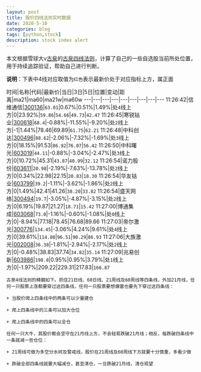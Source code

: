```yaml
---
layout: post
title: 股价四线法则实时数据
date: 2020-5-10
categories: blog
tags: [python,stock]
description: stock index alert
---
```



本文根据雪球大v[古泉](https://xueqiu.com/u/7148646888)的[古泉四线法则](https://xueqiu.com/7148646888/130498192)，计算了自己的一些自选股当前所处位置，用于持续追踪验证，帮助自己进行判断。

**说明**：下表中4线对应取值为`红色`表示最新价处于对应指标上方，属正面

时间|名称|代码|最新价|当日|3日|5日|位置|变动|距离|ma21|ma60|ma21w|ma60w
---|---|---|---|---|---|---|---|---
11:26:42|信维通信|[300136](https://xueqiu.com/S/SZ300136)|`63.01`|0.67%|0.51%|1.49%|处`4`线上方|0|23.92%|`59.86`|`54.66`|`49.73`|`42.47`
11:26:45|寒锐钴业|[300618](https://xueqiu.com/S/SZ300618)|`68.4`|-0.88%|-11.55%|-9.20%|处`2`线上方|-1|1.44%|78.46|69.89|`61.75`|`62.21`
11:26:48|中科创达|[300496](https://xueqiu.com/S/SZ300496)|`88.62`|-2.06%|-7.32%|-1.69%|处`3`线上方|0|18.15%|91.53|`86.92`|`76.07`|`56.42`
11:26:50|中科曙光|[603019](https://xueqiu.com/S/SH603019)|`44.11`|-0.88%|-3.04%|-2.47%|处`3`线上方|0|10.72%|45.31|`43.87`|`40.99`|`32.12`
11:26:54|诺力股份|[603611](https://xueqiu.com/S/SH603611)|`20.98`|-2.19%|-7.63%|-13.78%|处`2`线上方|0|0.34%|22.98|22.15|`20.83`|`18.30`
11:26:54|华友钴业|[603799](https://xueqiu.com/S/SH603799)|`39.2`|-1.11%|-3.62%|-1.86%|处`2`线上方|0|1.49%|42.41|41.26|`38.20`|`33.82`
11:26:54|盛天网络|[300494](https://xueqiu.com/S/SZ300494)|`19.7`|-3.05%|-4.87%|-3.15%|处`2`线上方|0|6.19%|19.87|21.27|`18.71`|`15.42`
11:27:00|博通集成|[603068](https://xueqiu.com/S/SH603068)|`73.0`|-1.16%|-0.60%|-1.08%|处`0`线上方|0|-8.94%|77.18|78.45|76.68|89.66
11:27:03|帝尔激光|[300776](https://xueqiu.com/S/SZ300776)|`134.45`|-3.06%|4.24%|9.61%|处`4`线上方|0|39.61%|`114.80`|`96.51`|`90.29`|`86.93`
11:27:06|大族激光|[002008](https://xueqiu.com/S/SZ002008)|`36.38`|-1.81%|-2.94%|-2.17%|处`2`线上方|0|-0.48%|38.83|37.74|`34.82`|`35.14`
11:27:09|兆易创新|[603986](https://xueqiu.com/S/SH603986)|`198.8`|0.95%|0.95%|3.79%|处`1`线上方|0|-1.97%|209.22|229.31|217.83|`166.87`

```
古泉4线法则的精髓如下。抓住21日线、60日线、21周线及60周线等四条线，外加21月线，任何一只股票上涨都要穿过这四条线，任何一只股票要想爆雷也要先下穿过这四条线：

+ 当股价爬上四条线中的两条可以少量建仓

+ 爬上四条线中的三条可以加大仓位

+ 爬上四条线中的四条可以全仓

任何一只大牛，其股价都会坚守在21月线上方，不会轻易跌破21月线；相反，每跌破四条线中一条就减一些仓位：

+ 21周线可做为多空分水岭及警戒线，股价在21周线及60周线下方就要十分慎重，多看少做

+ 跌破全部四条线就要大幅减仓，甚至清仓，一旦跌破21月线，清仓观望
```